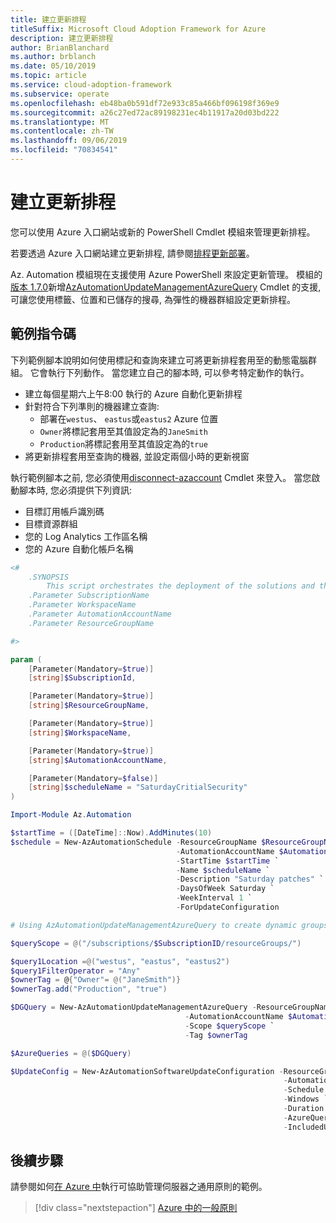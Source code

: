 ```yaml
---
title: 建立更新排程
titleSuffix: Microsoft Cloud Adoption Framework for Azure
description: 建立更新排程
author: BrianBlanchard
ms.author: brblanch
ms.date: 05/10/2019
ms.topic: article
ms.service: cloud-adoption-framework
ms.subservice: operate
ms.openlocfilehash: eb48ba0b591df72e933c85a466bf096198f369e9
ms.sourcegitcommit: a26c27ed72ac89198231ec4b11917a20d03bd222
ms.translationtype: MT
ms.contentlocale: zh-TW
ms.lasthandoff: 09/06/2019
ms.locfileid: "70834541"
---
```

# <a name="create-update-schedules"></a>建立更新排程

您可以使用 Azure 入口網站或新的 PowerShell Cmdlet 模組來管理更新排程。

若要透過 Azure 入口網站建立更新排程, 請參閱[排程更新部署](/azure/automation/automation-tutorial-update-management#schedule-an-update-deployment)。

Az. Automation 模組現在支援使用 Azure PowerShell 來設定更新管理。 模組的[版本 1.7.0](https://www.powershellgallery.com/packages/Az/1.7.0)新增[AzAutomationUpdateManagementAzureQuery](/powershell/module/az.automation/new-azautomationupdatemanagementazurequery?view=azps-1.7.0) Cmdlet 的支援, 可讓您使用標籤、位置和已儲存的搜尋, 為彈性的機器群組設定更新排程。

## <a name="example-script"></a>範例指令碼

下列範例腳本說明如何使用標記和查詢來建立可將更新排程套用至的動態電腦群組。 它會執行下列動作。 當您建立自己的腳本時, 可以參考特定動作的執行。

- 建立每個星期六上午8:00 執行的 Azure 自動化更新排程
- 針對符合下列準則的機器建立查詢:
  - 部署在`westus`、 `eastus`或`eastus2` Azure 位置
  - `Owner`將標記套用至其值設定為的`JaneSmith`
  - `Production`將標記套用至其值設定為的`true`
- 將更新排程套用至查詢的機器, 並設定兩個小時的更新視窗

執行範例腳本之前, 您必須使用[disconnect-azaccount](https://docs.microsoft.com/powershell/module/az.accounts/connect-azaccount?view=azps-2.1.0) Cmdlet 來登入。 當您啟動腳本時, 您必須提供下列資訊:

- 目標訂用帳戶識別碼
- 目標資源群組
- 您的 Log Analytics 工作區名稱
- 您的 Azure 自動化帳戶名稱

```powershell
<#
    .SYNOPSIS
        This script orchestrates the deployment of the solutions and the agents.
    .Parameter SubscriptionName
    .Parameter WorkspaceName
    .Parameter AutomationAccountName
    .Parameter ResourceGroupName

#>

param (
    [Parameter(Mandatory=$true)]
    [string]$SubscriptionId,

    [Parameter(Mandatory=$true)]
    [string]$ResourceGroupName,

    [Parameter(Mandatory=$true)]
    [string]$WorkspaceName,

    [Parameter(Mandatory=$true)]
    [string]$AutomationAccountName,

    [Parameter(Mandatory=$false)]
    [string]$scheduleName = "SaturdayCritialSecurity"
)

Import-Module Az.Automation

$startTime = ([DateTime]::Now).AddMinutes(10)
$schedule = New-AzAutomationSchedule -ResourceGroupName $ResourceGroupName `
                                     -AutomationAccountName $AutomationAccountName `
                                     -StartTime $startTime `
                                     -Name $scheduleName `
                                     -Description "Saturday patches" `
                                     -DaysOfWeek Saturday `
                                     -WeekInterval 1 `
                                     -ForUpdateConfiguration

# Using AzAutomationUpdateManagementAzureQuery to create dynamic groups.

$queryScope = @("/subscriptions/$SubscriptionID/resourceGroups/")

$query1Location =@("westus", "eastus", "eastus2")
$query1FilterOperator = "Any"
$ownerTag = @{"Owner"= @("JaneSmith")}
$ownerTag.add("Production", "true")

$DGQuery = New-AzAutomationUpdateManagementAzureQuery -ResourceGroupName $ResourceGroupName `
                                       -AutomationAccountName $AutomationAccountName `
                                       -Scope $queryScope `
                                       -Tag $ownerTag

$AzureQueries = @($DGQuery)

$UpdateConfig = New-AzAutomationSoftwareUpdateConfiguration -ResourceGroupName $ResourceGroupName `
                                                             -AutomationAccountName $AutomationAccountName `
                                                             -Schedule $schedule `
                                                             -Windows `
                                                             -Duration (New-TimeSpan -Hours 2) `
                                                             -AzureQuery $AzureQueries `
                                                             -IncludedUpdateClassification Security,Critical
```

## <a name="next-steps"></a>後續步驟

請參閱如何[在 Azure 中](./common-policies.md)執行可協助管理伺服器之通用原則的範例。

> [!div class="nextstepaction"]
> [Azure 中的一般原則](./common-policies.md)
